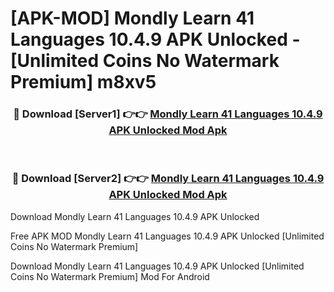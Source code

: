 # [APK-MOD] Mondly  Learn 41 Languages 10.4.9 APK Unlocked - [Unlimited Coins No Watermark Premium] m8xv5



<div align="center">
<h3>🔴 Download [Server1] 👉👉 <a href="https://momento.my/?title=Mondly__Learn_41_Languages_10.4.9_APK_Unlocked">Mondly  Learn 41 Languages 10.4.9 APK Unlocked Mod Apk</a></h3><br>

<h3>🔴 Download [Server2] 👉👉 <a href="https://momento.my/?title=Mondly__Learn_41_Languages_10.4.9_APK_Unlocked">Mondly  Learn 41 Languages 10.4.9 APK Unlocked Mod Apk</a></h3>
</div>



Download Mondly  Learn 41 Languages 10.4.9 APK Unlocked 

Free APK MOD Mondly  Learn 41 Languages 10.4.9 APK Unlocked [Unlimited Coins No Watermark Premium]

Download Mondly  Learn 41 Languages 10.4.9 APK Unlocked [Unlimited Coins No Watermark Premium] Mod For Android
